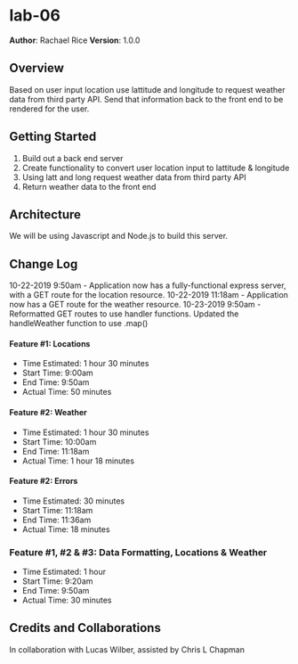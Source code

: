# lab-06

**Author**: Rachael Rice
**Version**: 1.0.0 

## Overview
Based on user input location use lattitude and longitude to request weather data from third party API. Send that information back to the front end to be rendered for the user.

## Getting Started
1. Build out a back end server
2. Create functionality to convert user location input to lattitude & longitude
3. Using latt and long request weather data from third party API
4. Return weather data to the front end

## Architecture
We will be using Javascript and Node.js to build this server.

## Change Log

10-22-2019 9:50am - Application now has a fully-functional express server, with a GET route for the location resource.
10-22-2019 11:18am - Application now has a GET route for the weather resource. 
10-23-2019 9:50am - Reformatted GET routes to use handler functions. Updated the handleWeather function to use .map()

#### Feature #1: Locations
- Time Estimated: 1 hour 30 minutes
- Start Time: 9:00am
- End Time: 9:50am
- Actual Time: 50 minutes

#### Feature #2: Weather
- Time Estimated: 1 hour 30 minutes
- Start Time: 10:00am
- End Time: 11:18am
- Actual Time: 1 hour 18 minutes

#### Feature #2: Errors
- Time Estimated: 30 minutes
- Start Time: 11:18am
- End Time: 11:36am
- Actual Time: 18 minutes

### Feature #1, #2 & #3: Data Formatting, Locations & Weather
- Time Estimated: 1 hour
- Start Time: 9:20am
- End Time: 9:50am
- Actual Time: 30 minutes

## Credits and Collaborations
In collaboration with Lucas Wilber,
assisted by Chris L Chapman
